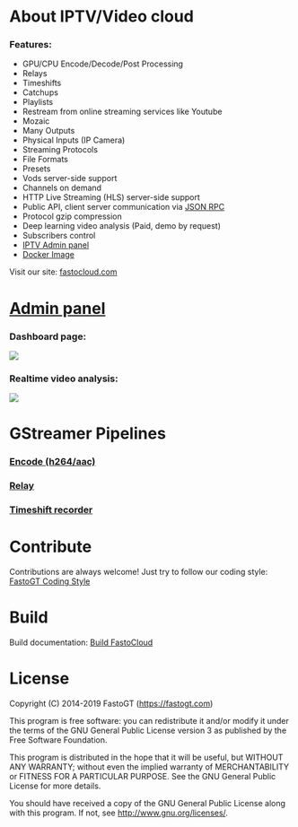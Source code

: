 About IPTV/Video cloud
===============
### Features:
* GPU/CPU Encode/Decode/Post Processing
* Relays
* Timeshifts
* Catchups
* Playlists
* Restream from online streaming services like Youtube
* Mozaic
* Many Outputs
* Physical Inputs (IP Camera)
* Streaming Protocols
* File Formats
* Presets
* Vods server-side support
* Channels on demand
* HTTP Live Streaming (HLS) server-side support
* Public API, client server communication via [JSON RPC](https://www.jsonrpc.org/specification)
* Protocol gzip compression
* Deep learning video analysis (Paid, demo by request)
* Subscribers control
* [IPTV Admin panel](https://github.com/fastogt/iptv_admin)
* [Docker Image](https://hub.docker.com/r/fastogt/fastocloud)

Visit our site: [fastocloud.com](https://fastocloud.com)

[Admin panel](https://github.com/fastogt/iptv_admin)
==========
### Dashboard page:
![](https://fastocloud.com/static/images/dashboard.png)

### Realtime video analysis:
![](https://fastocloud.com/static/images/4_pic.png)

GStreamer Pipelines
==========
### [Encode (h264/aac)](https://fastocloud.com/static/examples/pipelines/encode.html)
### [Relay](https://fastocloud.com/static/examples/pipelines/relay.html)
### [Timeshift recorder](https://fastocloud.com/static/examples/pipelines/timeshift_rec.html)

Contribute
==========
Contributions are always welcome! Just try to follow our coding style: [FastoGT Coding Style](https://github.com/fastogt/fastonosql/wiki/Coding-Style)

Build
========
Build documentation: [Build FastoCloud](https://github.com/fastogt/fastocloud/wiki/Build)

License
=======

Copyright (C) 2014-2019 FastoGT (https://fastogt.com)

This program is free software: you can redistribute it and/or modify
it under the terms of the GNU General Public License version 3 as 
published by the Free Software Foundation.

This program is distributed in the hope that it will be useful,
but WITHOUT ANY WARRANTY; without even the implied warranty of
MERCHANTABILITY or FITNESS FOR A PARTICULAR PURPOSE.  See the
GNU General Public License for more details.

You should have received a copy of the GNU General Public License
along with this program. If not, see <http://www.gnu.org/licenses/>.
